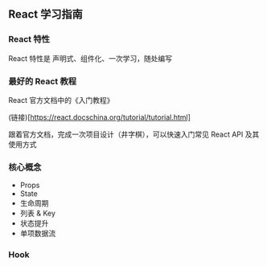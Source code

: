 ## React 学习指南


### React 特性

React 特性是 声明式、组件化、一次学习，随处编写

### 最好的 React 教程

React 官方文档中的《入门教程》

(链接)[https://react.docschina.org/tutorial/tutorial.html]

跟着官方文档，完成一次项目设计（井字棋），可以快速入门常见 React API 及其使用方式

### 核心概念

+ Props
+ State
+ 生命周期
+ 列表 & Key
+ 状态提升
+ 单项数据流

### Hook
